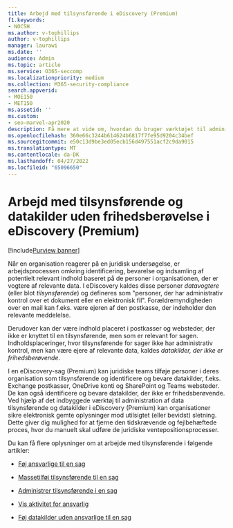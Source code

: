 ```yaml
---
title: Arbejd med tilsynsførende i eDiscovery (Premium)
f1.keywords:
- NOCSH
ms.author: v-tophillips
author: v-tophillips
manager: laurawi
ms.date: ''
audience: Admin
ms.topic: article
ms.service: O365-seccomp
ms.localizationpriority: medium
ms.collection: M365-security-compliance
search.appverid:
- MOE150
- MET150
ms.assetid: ''
ms.custom:
- seo-marvel-apr2020
description: Få mere at vide om, hvordan du bruger værktøjet til administration af forældremyndigheden i eDiscovery (Premium) til at administrere data i en juridisk sag.
ms.openlocfilehash: 360e66c3244b614624b6817f7fe95d9204c34bef
ms.sourcegitcommit: e50c13d9be3ed05ecb156d497551acf2c9da9015
ms.translationtype: MT
ms.contentlocale: da-DK
ms.lasthandoff: 04/27/2022
ms.locfileid: "65096650"
---
```

# <a name="work-with-custodians-and-non-custodial-data-sources-in-ediscovery-premium"></a>Arbejd med tilsynsførende og datakilder uden frihedsberøvelse i eDiscovery (Premium)

[!include[Purview banner](../includes/purview-rebrand-banner.md)]

Når en organisation reagerer på en juridisk undersøgelse, er arbejdsprocessen omkring identificering, bevarelse og indsamling af potentielt relevant indhold baseret på de personer i organisationen, der er vogtere af relevante data. I eDiscovery kaldes disse personer *datavogtere* (eller blot *tilsynsførende*) og defineres som "personer, der har administrativ kontrol over et dokument eller en elektronisk fil". Forældremyndigheden over en mail kan f.eks. være ejeren af den postkasse, der indeholder den relevante meddelelse.

Derudover kan der være indhold placeret i postkasser og websteder, der ikke er knyttet til en tilsynsførende, men som er relevant for sagen. Indholdsplaceringer, hvor tilsynsførende for sager ikke har administrativ kontrol, men kan være ejere af relevante data, kaldes *datakilder, der ikke er frihedsberøvende*.

I en eDiscovery-sag (Premium) kan juridiske teams tilføje personer i deres organisation som tilsynsførende og identificere og bevare datakilder, f.eks. Exchange postkasser, OneDrive konti og SharePoint og Teams websteder. De kan også identificere og bevare datakilder, der ikke er frihedsberøvende. Ved hjælp af det indbyggede værktøj til administration af data tilsynsførende og datakilder i eDiscovery (Premium) kan organisationer sikre elektronisk gemte oplysninger mod utilsigtet (eller bevidst) sletning. Dette giver dig mulighed for at fjerne den tidskrævende og fejlbehæftede proces, hvor du manuelt skal udføre de juridiske ventepositionsprocesser.

Du kan få flere oplysninger om at arbejde med tilsynsførende i følgende artikler:

- [Føj ansvarlige til en sag](add-custodians-to-case.md)

- [Massetilføj tilsynsførende til en sag](bulk-add-custodians.md)

- [Administrer tilsynsførende i en sag](manage-new-custodians.md)

- [Vis aktivitet for ansvarlig](view-custodian-activity.md)

- [Føj datakilder uden ansvarlige til en sag](non-custodial-data-sources.md)
